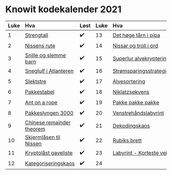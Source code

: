 # Knowit kodekalender 2021


Luke | Hva | Løst | Luke | Hva | Løst
:------------ | :------------- | :------------- | :------------ | :------------- | :-------------
 1 | [Strengtall](01.py) | :heavy_check_mark: | 13 | [Det høge tårn i pipa](13.py) | :heavy_check_mark:
 2 | [Nissens rute](02.py) | :heavy_check_mark: | 14 | [Nissar og troll i ord](14.py) | :heavy_check_mark:
 3 | [Snille og slemme barn](03.py) | :heavy_check_mark: | 15 | [Superlur alvekryptering](15.py) | :heavy_check_mark:
 4 | [Sneglulf i Atlanteren](04.py) | :heavy_check_mark: | 16 | [Strømsparingsstrategier](16.py) | :heavy_check_mark:
 5 | [Slektstre](05.py) | :heavy_check_mark: | 17 | [Alvesortering](17.py) | :heavy_check_mark:
 6 | [Pakkestabel](06.py) | :heavy_check_mark: | 18 | [Niklatzsekvens](18.py) | :heavy_check_mark:
 7 | [Ant on a rope](07.py) | :heavy_check_mark: | 19 | [Pakke pakke pakke](19.py) | :heavy_check_mark:
 8 | [Pakkeslyngen 3000](08.py) | :heavy_check_mark: | 20 | [Venstrehåndslabyrint](20.py) | :heavy_check_mark:
 9 | [Chinese remainder theorem](09.py) | :heavy_check_mark: | 21 | [Dekodingskaos](21.py) | :heavy_check_mark:
10 | [Skjermlåsen til Nissen](10.py) | :heavy_check_mark: | 22 | [Rubiks brett](22.py) | :heavy_check_mark:
11 | [Kryptolåst gaveliste](11.py) | :heavy_check_mark: | 23 | [Labyrint - Korteste vei](23.py) | :heavy_check_mark:
12 | [Kategoriseringskaos](12.py) | :heavy_check_mark: | 24 |  | :x:
